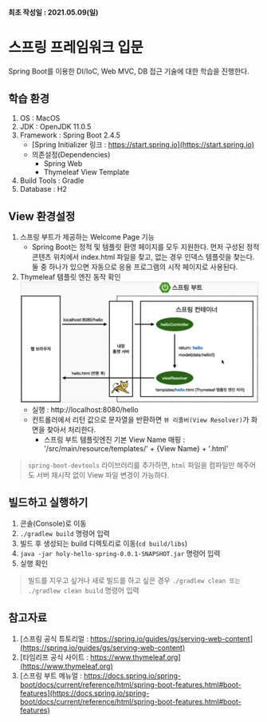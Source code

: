 #### 최초 작성일 : 2021.05.09(일)

# 스프링 프레임워크 입문

Spring Boot를 이용한 DI/IoC, Web MVC, DB 접근 기술에 대한 학습을 진행한다.

## 학습 환경

1. OS : MacOS
2. JDK : OpenJDK 11.0.5
3. Framework : Spring Boot 2.4.5
    - [Spring Initializer 링크 : https://start.spring.io](https://start.spring.io)
    - 의존설정(Dependencies)
        - Spring Web
        - Thymeleaf View Template
4. Build Tools : Gradle
5. Database : H2

## View 환경설정

1. 스프링 부트가 제공하는 Welcome Page 기능
    - Spring Boot는 정적 및 템플릿 환영 페이지를 모두 지원한다. 먼저 구성된 정적 콘텐츠 위치에서 index.html 파일을 찾고, 없는 경우 인덱스 템플릿을 찾는다. 둘 중 하나가 있으면 자동으로
      응용 프로그램의 시작 페이지로 사용된다.
2. Thymeleaf 템플릿 엔진 동작 확인
   ![요청 화면 출력 과정](images/01.jpg)
    - 실행 : http://localhost:8080/hello
    - 컨트롤러에서 리턴 값으로 문자열을 반환하면 `뷰 리졸버(View Resolver)`가 화면을 찾아서 처리한다.
        - 스프링 부트 템플릿엔진 기본 View Name 매핑 : '/src/main/resource/templates/' + {View Name} + '.html'

> `spring-boot-devtools` 라이브러리를 추가하면, `html` 파일을 컴파일만 해주어도 서버 재시작 없이 View 파일 변경이 가능하다.

## 빌드하고 실행하기

1. 콘솔(Console)로 이동
2. `./gradlew build` 명령어 입력
3. 빌드 후 생성되는 build 디렉토리로 이동(`cd build/libs`)
4. `java -jar holy-hello-spring-0.0.1-SNAPSHOT.jar` 명령어 입력
5. 실행 확인

> 빌드를 지우고 싶거나 새로 빌드를 하고 싶은 경우 `./gradlew clean 또는 ./gradlew clean build` 명령어 입력

## 참고자료

1. [스프링 공식 튜토리얼 : https://spring.io/guides/gs/serving-web-content](https://spring.io/guides/gs/serving-web-content)
2. [타임리프 공식 사이트 : https://www.thymeleaf.org](https://www.thymeleaf.org)
3. [스프링 부트 메뉴얼 : https://docs.spring.io/spring-boot/docs/current/reference/html/spring-boot-features.html#boot-features](https://docs.spring.io/spring-boot/docs/current/reference/html/spring-boot-features.html#boot-features)